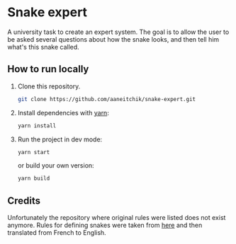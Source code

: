 # Snake expert

A university task to create an expert system.
The goal is to allow the user to be asked several questions about how the snake looks, and then tell him what's this snake called.

## How to run locally

1. Clone this repository.
    ```sh
    git clone https://github.com/aaneitchik/snake-expert.git
    ```
2. Install dependencies with [yarn]:
    ```sh
    yarn install
    ```
3. Run the project in dev mode:
    ```sh
    yarn start
    ```
    or build your own version:
    ```sh
    yarn build
    ```
[//]: #
[yarn]: <https://yarnpkg.com>
[here]: <https://github.com/arezkibe/EXPERT_SYSTEM>

## Credits
Unfortunately the repository where original rules were listed does not exist anymore.
Rules for defining snakes were taken from [here] and then translated from French to English.